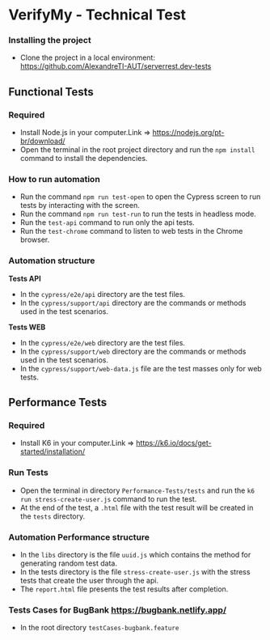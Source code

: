# VerifyMy - Technical Test

### Installing the project
- Clone the project in a local environment: https://github.com/AlexandreTI-AUT/serverrest.dev-tests

## Functional Tests

### Required
- Install  Node.js in your computer.Link => https://nodejs.org/pt-br/download/
- Open the terminal in the root project directory and run the `npm install` command to install the dependencies.

### How to run automation
- Run the command `npm run test-open` to open the Cypress screen to run tests by interacting with the screen.
- Run the command `npm run test-run` to run the tests in headless mode.
- Run the `test-api` command to run only the api tests.
- Run the `test-chrome` command to listen to web tests in the Chrome browser.

### Automation structure

**Tests API**
- In the `cypress/e2e/api` directory are the test files.
- In the `cypress/support/api` directory are the commands or methods used in the test scenarios.

**Tests WEB**
- In the `cypress/e2e/web` directory are the test files.
- In the `cypress/support/web` directory are the commands or methods used in the test scenarios.
- In the `cypress/support/web-data.js` file are the test masses only for web tests.

## Performance Tests

### Required
- Install K6 in your computer.Link => https://k6.io/docs/get-started/installation/

### Run Tests

- Open the terminal in directory `Performance-Tests/tests` and run the `k6 run stress-create-user.js` command to run the test.
- At the end of the test, a `.html` file with the test result will be created in the `tests` directory.

### Automation Performance structure
- In the `libs` directory is the file `uuid.js` which contains the method for generating random test data.
- In the tests directory is the file `stress-create-user.js` with the stress tests that create the user through the api.
- The `report.html` file presents the test results after completion.

### Tests Cases for BugBank https://bugbank.netlify.app/
- In the root directory `testCases-bugbank.feature`
